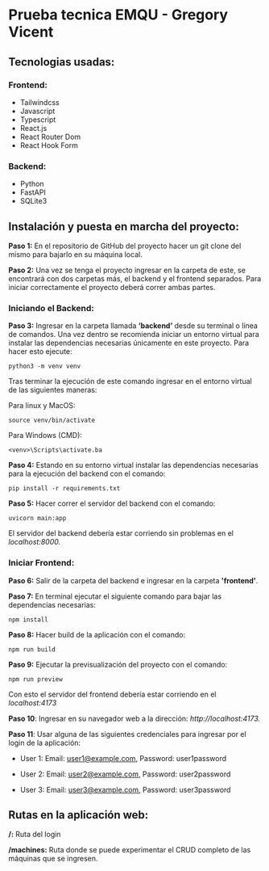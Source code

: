 # Prueba tecnica EMQU - Gregory Vicent

## Tecnologias usadas:

### Frontend:
- Tailwindcss
- Javascript
- Typescript
- React.js
- React Router Dom
- React Hook Form

### Backend:
- Python
- FastAPI
- SQLite3

## Instalación y puesta en marcha del proyecto:

**Paso 1:** En el repositorio de GitHub del proyecto hacer un git clone del mismo para bajarlo en su máquina local.

**Paso 2:** Una vez se tenga el proyecto ingresar en la carpeta de este, se encontrará con dos carpetas más, el backend y el frontend separados. Para iniciar correctamente el proyecto deberá correr ambas partes.

### Iniciando el Backend:

**Paso 3:** Ingresar en la carpeta llamada **‘backend’** desde su terminal o línea de comandos. Una vez dentro se recomienda iniciar un entorno virtual para instalar las dependencias necesarias únicamente en este proyecto. Para hacer esto ejecute:

```
python3 -m venv venv
```

Tras terminar la ejecución de este comando ingresar en el entorno virtual de las siguientes maneras:

Para linux y MacOS:
```
source venv/bin/activate
```

Para Windows (CMD):
```
<venv>\Scripts\activate.ba
```

**Paso 4:** Estando en su entorno virtual instalar las dependencias necesarias para la ejecución del backend con el comando:

```
pip install -r requirements.txt
```

**Paso 5:** Hacer correr el servidor del backend con el comando:

```
uvicorn main:app
```

El servidor del backend debería estar corriendo sin problemas en el *localhost:8000.*

### Iniciar Frontend:

**Paso 6:** Salir de la carpeta del backend e ingresar en la carpeta **'frontend'**.

**Paso 7:** En terminal ejecutar el siguiente comando para bajar las dependencias necesarias:

```
npm install
```

**Paso 8:** Hacer build de la aplicación con  el comando:

```
npm run build
```

**Paso 9:** Ejecutar la previsualización del proyecto con el comando:

```
npm run preview
```

Con esto el servidor del frontend debería estar corriendo en el *localhost:4173*

**Paso 10**: Ingresar en su navegador web a la dirección: *http://localhost:4173.*

**Paso 11**: Usar alguna de las siguientes credenciales para ingresar por el login de la aplicación:

- User 1:
Email: user1@example.com, 
Password: user1password

- User 2:
Email: user2@example.com, 
Password: user2password

- User 3: 
Email: user3@example.com, 
Password: user3password

## Rutas en la aplicación web:

**/:** Ruta del login

**/machines:** Ruta donde se puede experimentar el CRUD completo de las máquinas que se ingresen.
